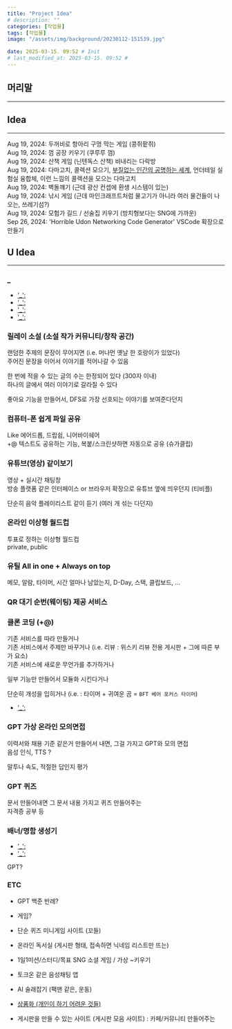 ```yaml
---
title: "Project Idea"
# description: ""
categories: [작업물]
tags: [작업물]
image: "/assets/img/background/20230112-151539.jpg"

date: 2025-03-15. 09:52 # Init
# last_modified_at: 2025-03-15. 09:52 #
---
```


## 머리말

---

## Idea

---
Aug 19, 2024: 두꺼비로 항아리 구멍 막는 게임 (콩쥐팥쥐)  
Aug 19, 2024: 껌 공장 키우기 (쿠루루 껌)  
Aug 19, 2024: 산책 게임 (닌텐독스 산책) 비내리는 다락방  
Aug 19, 2024: 다마고치, 콜렉션 모으기, [부질없는 인간의 공명하는 세계](https://e.kakao.com/t/an-idle-person), 언더테일 실험실 융합체, 이런 느낌의 콜렉션을 모으는 다마고치  
Aug 19, 2024: 벽돌꺠기 (근데 광산 컨셉에 환생 시스템이 있는)  
Aug 19, 2024: 낚시 게임 (근데 마인크래프트처럼 물고기가 아니라 여러 물건들이 나오는, 쓰레기섬?)  
Aug 19, 2024: 모험가 길드 / 선술집 키우기 (방치형보다는 SNG에 가까운)  
Sep 26, 2024: 'Horrible Udon Networking Code Generator' VSCode 확장으로 만들기  

## U Idea

---

### _

- ['_':](https://holaworld.io/)
- ['_':](https://apps.apple.com/kr/charts/iphone/%EC%9C%A0%ED%8B%B8%EB%A6%AC%ED%8B%B0-apps/6002?chart=top-paid)
- ['_':](https://devfolio.kr/)
- ['_':](https://www.gpters.org/c/business/)

### 릴레이 소설 (소설 작가 커뮤니티/창작 공간)

랜덤한 주제의 문장이 무어지면 (i.e. 머나먼 옛날 한 호랑이가 있었다)  
주어진 문장을 이어서 이야기를 적어나갈 수 있음  

한 번에 적을 수 있는 글의 수는 한정되어 있다 (300자 이내)  
하나의 글에서 여러 이야기로 갈라질 수 있다  

좋아요 기능을 만들어서, DFS로 가장 선호되는 이야기를 보여준다던지  

### 컴퓨터-폰 쉽게 파일 공유

Like 에어드롭, 드랍쉽, 니어바이쉐어  
+@ 텍스트도 공유하는 기능, 복붙/스크린샷하면 자동으로 공유 (슈가클립)  

### 유튜브(영상) 같이보기

영상 + 실시간 채팅창  
방송 플랫폼 같은 인터페이스 or 브라우저 확장으로 유튜브 옆에 띄우던지 (티비플)  

단순히 음악 플레이리스트 같이 듣기 (여러 개 섞는 다던지)  

### 온라인 이상형 월드컵

투표로 정하는 이상형 월드컵  
private, public  

### 유틸 All in one + Always on top

메모, 알람, 타이머, 시간 얼마나 남았는지, D-Day, 스택, 클립보드, ...  

### QR 대기 순번(웨이팅) 제공 서비스

### 클론 코딩 (+@)

기존 서비스를 따라 만들거나  
기존 서비스에서 주제만 바꾸거나 (i.e. 리뷰 : 위스키 리뷰 전용 게시판 + 그에 따른 부가 요소)  
기존 서비스에 새로운 무언가를 추가하거나  

일부 기능만 만들어서 모듈화 시킨다거나  

단순히 개성을 입히거나 (i.e. : 타이머 + 귀여운 곰 = `BFT 베어 포커스 타이머`)  

- ['_':](https://apps.apple.com/kr/app/bft-%EB%B2%A0%EC%96%B4-%ED%8F%AC%EC%BB%A4%EC%8A%A4-%ED%83%80%EC%9D%B4%EB%A8%B8/id1328806990)

### GPT 가상 온라인 모의면접

이력서와 채용 기준 같은거 만들어서 내면, 그걸 가지고 GPT와 모의 면접  
음성 인식, TTS ?  

말투나 속도, 적절한 답인지 평가  

### GPT 퀴즈

문서 만들어내면 그 문서 내용 가지고 퀴즈 만들어주는  
자격증 공부 등  

### 배너/명함 생성기

- ['_':](https://devfolio.kr/project/92)
- ['_':](https://devfolio.kr/project/8)

GPT?

### ETC

- GPT 백준 반례?

- 게임?
- 단순 퀴즈 미니게임 사이트 (꼬들)

- 온라인 독서실 (게시판 형태, 접속하면 닉네임 리스트만 뜨는)
- 1일1미션/스터디/목표 SNG 소셜 게임 / 가상 ~키우기
- 토크온 같은 음성채팅 앱
- AI 술래잡기 (팩맨 같은, 운동)
- [상품화 (개인이 하기 어려운 것들)](https://holaworld.io/study/65e8abeecce8830015df3aee)
- 게시판을 만들 수 있는 사이트 (게시판 모음 사이트) : 카페/커뮤니티 만들어주는
